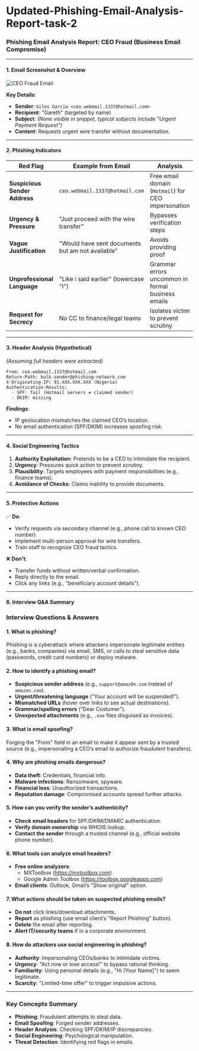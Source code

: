 # Updated-Phishing-Email-Analysis-Report-task-2

### **Phishing Email Analysis Report: CEO Fraud (Business Email Compromise)**  

---

#### **1. Email Screenshot & Overview**  
![CEO Fraud Email](62aa4452d105a166f577232c_CEO-fraud-email-ResearchGate-746988150.png)  

**Key Details**:  
- **Sender**: `Giles Garcia <ceo.webmail.1337@hotmail.com>`  
- **Recipient**: "Gareth" (targeted by name)  
- **Subject**: *(None visible in snippet, typical subjects include "Urgent Payment Request")*  
- **Content**: Requests urgent wire transfer without documentation.  

---

#### **2. Phishing Indicators**  

| **Red Flag**                  | **Example from Email**                           | **Analysis**                                        |  
|-------------------------------|--------------------------------------------------|-----------------------------------------------------|  
| **Suspicious Sender Address** | `ceo.webmail.1337@hotmail.com`                   | Free email domain (`Hotmail`) for CEO impersonation |  
| **Urgency & Pressure**        | "Just proceed with the wire transfer"            | Bypasses verification steps                         |  
| **Vague Justification**       | "Would have sent documents but am not available" | Avoids providing proof                              |  
| **Unprofessional Language**   | "Like i said earlier" (lowercase "I")            | Grammar errors uncommon in formal business emails   |  
| **Request for Secrecy**       | No CC to finance/legal teams                     | Isolates victim to prevent scrutiny                 |  

---

#### **3. Header Analysis (Hypothetical)**  
*(Assuming full headers were extracted)*  
```  
From: ceo.webmail.1337@hotmail.com  
Return-Path: bulk.sender@phishing-network.com  
X-Originating-IP: 91.XXX.XXX.XXX (Nigeria)  
Authentication-Results:  
  - SPF: fail (Hotmail servers ≠ claimed sender)  
  - DKIM: missing  
```  
**Findings**:  
- IP geolocation mismatches the claimed CEO’s location.  
- No email authentication (SPF/DKIM) increases spoofing risk.  

---

#### **4. Social Engineering Tactics**  
1. **Authority Exploitation**: Pretends to be a CEO to intimidate the recipient.  
2. **Urgency**: Pressures quick action to prevent scrutiny.  
3. **Plausibility**: Targets employees with payment responsibilities (e.g., finance teams).  
4. **Avoidance of Checks**: Claims inability to provide documents.  

---

#### **5. Protective Actions**  
✅ **Do**:  
- Verify requests via secondary channel (e.g., phone call to known CEO number).  
- Implement multi-person approval for wire transfers.  
- Train staff to recognize CEO fraud tactics.  

❌ **Don't**:  
- Transfer funds without written/verbal confirmation.  
- Reply directly to the email.  
- Click any links (e.g., "beneficiary account details").  

---

#### **6. Interview Q&A Summary**  
### **Interview Questions & Answers**  

#### **1. What is phishing?**  
Phishing is a cyberattack where attackers impersonate legitimate entities (e.g., banks, companies) via email, SMS, or calls to steal sensitive data (passwords, credit card numbers) or deploy malware.  

#### **2. How to identify a phishing email?**  
- **Suspicious sender address** (e.g., `support@amaz0n.com` instead of `amazon.com`).  
- **Urgent/threatening language** ("Your account will be suspended!").  
- **Mismatched URLs** (hover over links to see actual destinations).  
- **Grammar/spelling errors** ("Dear Costumer").  
- **Unexpected attachments** (e.g., `.exe` files disguised as invoices).  

#### **3. What is email spoofing?**  
Forging the "From" field in an email to make it appear sent by a trusted source (e.g., impersonating a CEO’s email to authorize fraudulent transfers).  

#### **4. Why are phishing emails dangerous?**  
- **Data theft**: Credentials, financial info.  
- **Malware infections**: Ransomware, spyware.  
- **Financial loss**: Unauthorized transactions.  
- **Reputation damage**: Compromised accounts spread further attacks.  

#### **5. How can you verify the sender’s authenticity?**  
- **Check email headers** for SPF/DKIM/DMARC authentication.  
- **Verify domain ownership** via WHOIS lookup.  
- **Contact the sender** through a trusted channel (e.g., official website phone number).  

#### **6. What tools can analyze email headers?**  
- **Free online analyzers**:  
  - MXToolbox (https://mxtoolbox.com)  
  - Google Admin Toolbox (https://toolbox.googleapps.com)  
- **Email clients**: Outlook, Gmail’s "Show original" option.  

#### **7. What actions should be taken on suspected phishing emails?**  
- **Do not** click links/download attachments.  
- **Report** as phishing (use email client’s "Report Phishing" button).  
- **Delete** the email after reporting.  
- **Alert IT/security teams** if in a corporate environment.  

#### **8. How do attackers use social engineering in phishing?**  
- **Authority**: Impersonating CEOs/banks to intimidate victims.  
- **Urgency**: "Act now or lose access!" to bypass rational thinking.  
- **Familiarity**: Using personal details (e.g., "Hi [Your Name]") to seem legitimate.  
- **Scarcity**: "Limited-time offer" to trigger impulsive actions.  

---

### **Key Concepts Summary**  
- **Phishing**: Fraudulent attempts to steal data.  
- **Email Spoofing**: Forged sender addresses.  
- **Header Analysis**: Checking SPF/DKIM/IP discrepancies.  
- **Social Engineering**: Psychological manipulation.  
- **Threat Detection**: Identifying red flags in emails.  


